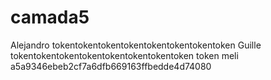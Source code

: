 # camada5

Alejandro tokentokentokentokentokentokentokentoken
Guille    tokentokentokentokentokentokentokentoken
token meli  a5a9346ebeb2cf7a6dfb669163ffbedde4d74080
